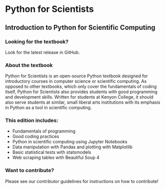 # Python for Scientists

## Introduction to Python for Scientific Computing

### Looking for the textbook?

Look for the latest release in GitHub.

### About the textbook

Python for Scientists is an open-source Python textbook designed for introductory courses in computer science or scientific computing. As opposed to other textbooks, which only cover the fundamentals of coding itself, Python for Scientists also provides students with good programming and development skills. Written for students at Kenyon College, it should also serve students at similar, small liberal arts institutions with its emphasis in Python as a tool in scientific computing.

### This edition includes:
- Fundamentals of programming
- Good coding practices
- Python in scientific computing using Jupyter Notebooks
- Data manipulation with Pandas and plotting with Matplotlib
- Basic statistical tests with statsmodels
- Web scraping tables with Beautiful Soup 4

### Want to contribute?

Please see our contributor guidelines for instructions on how to contribute!
